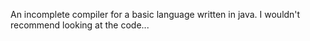 An incomplete compiler for a basic language written in java. I wouldn't recommend looking at the code...
